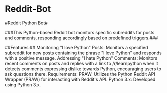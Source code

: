 # Reddit-Bot
#Reddit Python Bot#

###This Python-based Reddit bot monitors specific subreddits for posts and comments, responding accordingly based on predefined triggers.###

##Features:##
Monitoring "I love Python" Posts: Monitors a specified subreddit for new posts containing the phrase "I love Python" and responds with a positive message.
Addressing "I hate Python" Comments: Monitors recent comments on posts and replies with a link to /r/learnpython when it detects comments expressing dislike towards Python, encouraging users to ask questions there.
Requirements:
PRAW: Utilizes the Python Reddit API Wrapper (PRAW) for interacting with Reddit's API.
Python 3.x: Developed using Python 3.x.
